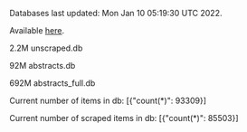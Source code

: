 Databases last updated: Mon Jan 10 05:19:30 UTC 2022. 

Available [here](https://github.com/cbeauhilton/ash-db/releases).

2.2M	unscraped.db

92M	abstracts.db

692M	abstracts_full.db

Current number of items in db:
[{"count(*)": 93309}]

Current number of scraped items in db:
[{"count(*)": 85503}]
